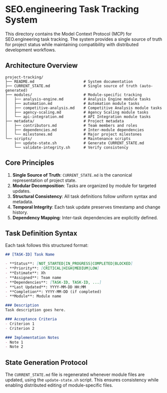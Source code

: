 # SEO.engineering Task Tracking System

This directory contains the Model Context Protocol (MCP) for SEO.engineering task tracking. The system provides a single source of truth for project status while maintaining compatibility with distributed development workflows.

## Architecture Overview

```
project-tracking/
├── README.md                      # System documentation
├── CURRENT_STATE.md               # Single source of truth (auto-generated)
├── modules/                       # Module-specific tracking
│   ├── analysis-engine.md         # Analysis Engine module tasks
│   ├── automation.md              # Automation module tasks
│   ├── competitive-analysis.md    # Competitive Analysis module tasks
│   ├── agency-scaling.md          # Agency Scaling module tasks
│   └── api-integration.md         # API Integration module tasks
├── metadata/                      # Project metadata
│   ├── contributors.md            # Team members and roles
│   ├── dependencies.md            # Inter-module dependencies
│   └── milestones.md              # Major project milestones
└── scripts/                       # Maintenance scripts
    ├── update-state.sh            # Generate CURRENT_STATE.md
    └── validate-integrity.sh      # Verify consistency
```

## Core Principles

1. **Single Source of Truth**: `CURRENT_STATE.md` is the canonical representation of project state.
2. **Modular Decomposition**: Tasks are organized by module for targeted updates.
3. **Structural Consistency**: All task definitions follow uniform syntax and metadata.
4. **Temporal Integrity**: Each task update preserves timestamp and change history.
5. **Dependency Mapping**: Inter-task dependencies are explicitly defined.

## Task Definition Syntax

Each task follows this structured format:

```markdown
## [TASK-ID] Task Name

- **Status**: [NOT_STARTED|IN_PROGRESS|COMPLETED|BLOCKED]
- **Priority**: [CRITICAL|HIGH|MEDIUM|LOW]
- **Estimate**: Xh
- **Assigned**: Team name
- **Dependencies**: [TASK-ID, TASK-ID, ...]
- **Last Updated**: YYYY-MM-DD HH:MM
- **Completion**: YYYY-MM-DD (if completed)
- **Module**: Module name

### Description
Task description goes here.

### Acceptance Criteria
- Criterion 1
- Criterion 2

### Implementation Notes
- Note 1
- Note 2
```

## State Generation Protocol

The `CURRENT_STATE.md` file is regenerated whenever module files are updated, using the `update-state.sh` script. This ensures consistency while enabling distributed editing of module-specific files.
